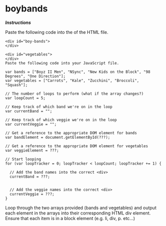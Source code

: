 # boybands

***Instructions***

Paste the following code into the <body> of the HTML file.

	<div id="boy-bands">
	</div>

	<div id="vegetables">
	</div>
	Paste the following code into your JavaScript file.

	var bands = ["Boyz II Men", "NSync", "New Kids on the Block", "98 Degrees", "One Direction"];
	var vegetables = ["Carrots", "Kale", "Zucchini", "Broccoli", "Squash"];

	// The number of loops to perform (what if the array changes?)
	var loopCount = 5;

	// Keep track of which band we're on in the loop
	var currentBand = "";

	// Keep track of which veggie we're on in the loop
	var currentVeggie = "";

	// Get a reference to the appropriate DOM element for bands
	var bandElement = document.getElementById(???);

	// Get a reference to the appropriate DOM element for vegetables
	var veggieElement = ???;

	// Start looping
	for (var loopTracker = 0; loopTracker < loopCount; loopTracker += 1) {

	  // Add the band names into the correct <div>
	  currentBand = ???;


	  // Add the veggie names into the correct <div>
	  currentVeggie = ???;
	}

Loop through the two arrays provided (bands and vegetables) and output each element in the arrays into their corresponding HTML div element. Ensure that each item is in a block element (e.g. li, div, p. etc...)
